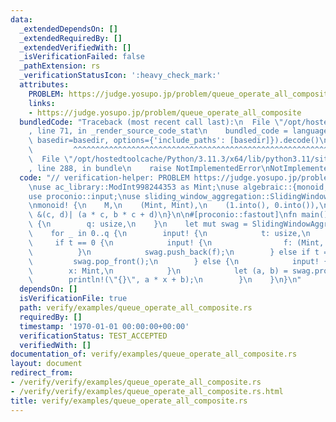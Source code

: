 ```yaml
---
data:
  _extendedDependsOn: []
  _extendedRequiredBy: []
  _extendedVerifiedWith: []
  _isVerificationFailed: false
  _pathExtension: rs
  _verificationStatusIcon: ':heavy_check_mark:'
  attributes:
    PROBLEM: https://judge.yosupo.jp/problem/queue_operate_all_composite
    links:
    - https://judge.yosupo.jp/problem/queue_operate_all_composite
  bundledCode: "Traceback (most recent call last):\n  File \"/opt/hostedtoolcache/Python/3.11.3/x64/lib/python3.11/site-packages/onlinejudge_verify/documentation/build.py\"\
    , line 71, in _render_source_code_stat\n    bundled_code = language.bundle(stat.path,\
    \ basedir=basedir, options={'include_paths': [basedir]}).decode()\n          \
    \         ^^^^^^^^^^^^^^^^^^^^^^^^^^^^^^^^^^^^^^^^^^^^^^^^^^^^^^^^^^^^^^^^^^^^^^^^^^^^^^^^^\n\
    \  File \"/opt/hostedtoolcache/Python/3.11.3/x64/lib/python3.11/site-packages/onlinejudge_verify/languages/rust.py\"\
    , line 288, in bundle\n    raise NotImplementedError\nNotImplementedError\n"
  code: "// verification-helper: PROBLEM https://judge.yosupo.jp/problem/queue_operate_all_composite\n\
    \nuse ac_library::ModInt998244353 as Mint;\nuse algebraic::{monoid, Monoid};\n\
    use proconio::input;\nuse sliding_window_aggregation::SlidingWindowAggregation;\n\
    \nmonoid! {\n    M,\n    (Mint, Mint),\n    (1.into(), 0.into()),\n    |&(a, b),\
    \ &(c, d)| (a * c, b * c + d)\n}\n\n#[proconio::fastout]\nfn main() {\n    input!\
    \ {\n        q: usize,\n    }\n    let mut swag = SlidingWindowAggregation::<M>::new();\n\
    \    for _ in 0..q {\n        input! {\n            t: usize,\n        }\n   \
    \     if t == 0 {\n            input! {\n                f: (Mint, Mint),\n  \
    \          }\n            swag.push_back(f);\n        } else if t == 1 {\n   \
    \         swag.pop_front();\n        } else {\n            input! {\n        \
    \        x: Mint,\n            }\n            let (a, b) = swag.prod();\n    \
    \        println!(\"{}\", a * x + b);\n        }\n    }\n}\n"
  dependsOn: []
  isVerificationFile: true
  path: verify/examples/queue_operate_all_composite.rs
  requiredBy: []
  timestamp: '1970-01-01 00:00:00+00:00'
  verificationStatus: TEST_ACCEPTED
  verifiedWith: []
documentation_of: verify/examples/queue_operate_all_composite.rs
layout: document
redirect_from:
- /verify/verify/examples/queue_operate_all_composite.rs
- /verify/verify/examples/queue_operate_all_composite.rs.html
title: verify/examples/queue_operate_all_composite.rs
---
```


